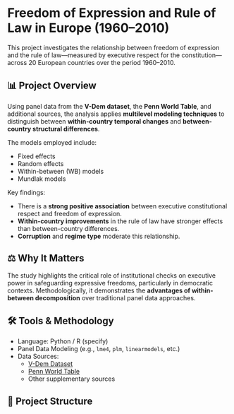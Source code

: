 # Freedom of Expression and Rule of Law in Europe (1960–2010)

This project investigates the relationship between freedom of expression and the rule of law—measured by executive respect for the constitution—across 20 European countries over the period 1960–2010.

## 📊 Project Overview

Using panel data from the **V-Dem dataset**, the **Penn World Table**, and additional sources, the analysis applies **multilevel modeling techniques** to distinguish between **within-country temporal changes** and **between-country structural differences**.

The models employed include:

- Fixed effects
- Random effects
- Within-between (WB) models
- Mundlak models

Key findings:

- There is a **strong positive association** between executive constitutional respect and freedom of expression.
- **Within-country improvements** in the rule of law have stronger effects than between-country differences.
- **Corruption** and **regime type** moderate this relationship.

## ⚖️ Why It Matters

The study highlights the critical role of institutional checks on executive power in safeguarding expressive freedoms, particularly in democratic contexts. Methodologically, it demonstrates the **advantages of within-between decomposition** over traditional panel data approaches.

## 🛠️ Tools & Methodology

- Language: Python / R (specify)
- Panel Data Modeling (e.g., `lme4`, `plm`, `linearmodels`, etc.)
- Data Sources:
  - [V-Dem Dataset](https://www.v-dem.net/)
  - [Penn World Table](https://www.rug.nl/ggdc/productivity/pwt/)
  - Other supplementary sources

## 📁 Project Structure


